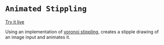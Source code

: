 # `Animated Stippling`

[Try it live](https://leonlwwang.github.io/stippler/)

Using an implementation of [voronoi stippling](https://observablehq.com/@mbostock/voronoi-stippling), creates a stipple drawing of an image input and animates it.
